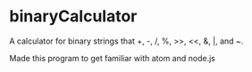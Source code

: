 # binaryCalculator
A calculator for binary strings that +, -, /, %, >>, <<, &, |, and ~. 

Made this program to get familiar with atom and node.js
